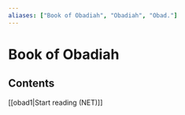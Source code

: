 ```yaml
---
aliases: ["Book of Obadiah", "Obadiah", "Obad."]
---
```

# Book of Obadiah
## Contents
[[obad1|Start reading (NET)]]